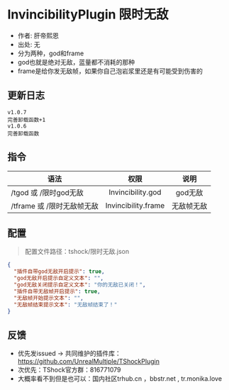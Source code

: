 # InvincibilityPlugin 限时无敌

- 作者: 肝帝熙恩
- 出处: 无
- 分为两种，god和frame
- god也就是绝对无敌，蓝量都不消耗的那种
- frame是给你发无敌帧，如果你自己泡岩浆里还是有可能受到伤害的

## 更新日志

```
v1.0.7
完善卸载函数+1
v1.0.6
完善卸载函数
```

## 指令

| 语法           |        权限         |   说明   |
| -------------- | :-----------------: | :------: |
| /tgod 或 /限时god无敌 | Invincibility.god   | god无敌|
| /tframe 或 /限时无敌帧无敌 |  Invincibility.frame  | 无敌帧无敌|

## 配置
> 配置文件路径：tshock/限时无敌.json
```json
{
  "插件自带god无敌开启提示": true,
  "god无敌开启提示自定义文本": "",
  "god无敌关闭提示自定义文本": "你的无敌已关闭！",
  "插件自带无敌帧开启提示": true,
  "无敌帧开始提示文本": "",
  "无敌帧结束提示文本": "无敌帧结束了！"
}
```
## 反馈
- 优先发issued -> 共同维护的插件库：https://github.com/UnrealMultiple/TShockPlugin
- 次优先：TShock官方群：816771079
- 大概率看不到但是也可以：国内社区trhub.cn ，bbstr.net , tr.monika.love
